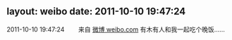 layout: weibo
date: 2011-10-10 19:47:24
---
<meta name="referrer" content="no-referrer" />

2011-10-10 19:47:24  &nbsp;&nbsp;&nbsp;&nbsp;&nbsp;&nbsp; 来自 <a href="http://weibo.com/" rel="nofollow">微博 weibo.com</a>
有木有人和我一起吃个晚饭…… ​​​
